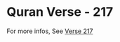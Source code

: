 # Quran Verse - 217 

For more infos, See [Verse 217](https://www.quranbookk.com/quran/search?q=217)